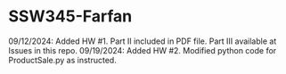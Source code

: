 # SSW345-Farfan
09/12/2024: Added HW #1. Part II included in PDF file. Part III available at Issues in this repo.
09/19/2024: Added HW #2. Modified python code for ProductSale.py as instructed.
